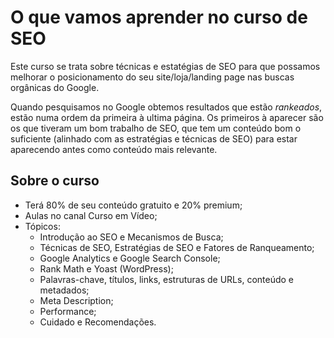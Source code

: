 # O que vamos aprender no curso de SEO

Este curso se trata sobre técnicas e estatégias de SEO para que possamos melhorar o posicionamento do seu site/loja/landing page nas buscas orgânicas do Google.

Quando pesquisamos no Google obtemos resultados que estão _rankeados_, estão numa ordem da primeira à ultima página. Os primeiros à aparecer são os que tiveram um bom trabalho de SEO, que tem um conteúdo bom o suficiente (alinhado com as estratégias e técnicas de SEO) para estar aparecendo antes como conteúdo mais relevante.

## Sobre o curso

- Terá 80% de seu conteúdo gratuito e 20% premium;
- Aulas no canal Curso em Vídeo;
- Tópicos:
  - Introdução ao SEO e Mecanismos de Busca;
  - Técnicas de SEO, Estratégias de SEO e Fatores de Ranqueamento;
  - Google Analytics e Google Search Console;
  - Rank Math e Yoast (WordPress);
  - Palavras-chave, títulos, links, estruturas de URLs, conteúdo e metadados;
  - Meta Description;
  - Performance;
  - Cuidado e Recomendações.
